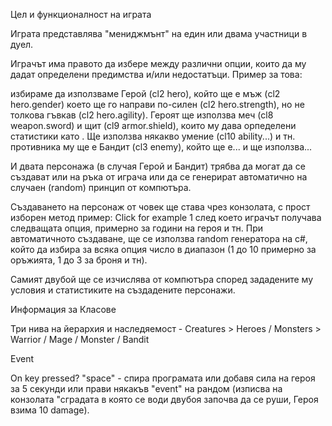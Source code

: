 Цел и функционалност на играта

Играта представлява "мениджмънт" на един или двама участници в дуел.

Играчът има правото да избере между различни опции, които да му дадат определени предимства и/или недостатъци. Пример за това:

избираме да използваме Герой (cl2 hero), който ще е мъж (cl2 hero.gender) което ще го направи по-силен (cl2 hero.strength), но не толкова гъвкав (cl2 hero.agility). Героят ще използва меч (cl8 weapon.sword) и щит (cl9 armor.shield), които му дава орпеделени статистики като . Ще използва някакво умение (cl10 ability...) и тн.
противника му ще е Бандит (cl3 enemy), който ще е... и ще използва...

И двата персонажа (в случая Герой и Бандит) трябва да могат да се създават или на ръка от играча или да се генерират автоматично на случаен (random) принцип от компютъра.

Създаването на персонаж от човек ще става чрез конзолата, с прост изборен метод пример: Click for example 1 след което играчът получава следващата опция, примерно за години на героя и тн.
При автоматичното създаване, ще се използва random генератора на c#, който да избира за всяка опция число в диапазон (1 до 10 примерно за оръжията, 1 до 3 за броня и тн).

Самият двубой ще се изчислява от компютъра според зададените му условия и статистиките на създадените персонажи.

Информация за Класове

Три нива на йерархия и наследяемост - Creatures > Heroes / Monsters > Warrior / Mage / Monster / Bandit

Event

On key pressed? "space" - спира програмата или добавя сила на героя за 5 секунди или прави някакъв "event" на рандом (изписва на конзолата "сградата в която се води двубоя започва да се руши, Героя взима 10 damage).
